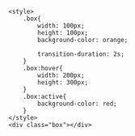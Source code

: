 
    <style>
        .box{
            width: 100px;
            height: 100px;
            background-color: orange;

            transition-duration: 2s;
        }
        .box:hover{
            width: 200px;
            height: 300px;
        }
        .box:active{
            background-color: red;
        }
    </style>
    <div class="box"></div>
